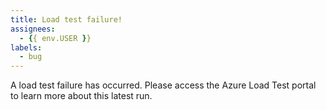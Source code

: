 ```yaml
---
title: Load test failure!
assignees: 
  - {{ env.USER }} 
labels:
  - bug
---
```

A load test failure has occurred. Please access the Azure Load Test portal to learn more about this latest run.
